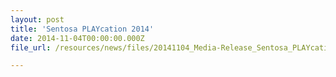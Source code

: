 ```yaml
---
layout: post
title: 'Sentosa PLAYcation 2014'
date: 2014-11-04T00:00:00.000Z
file_url: /resources/news/files/20141104_Media-Release_Sentosa_PLAYcation_2014.pdf

---
```


